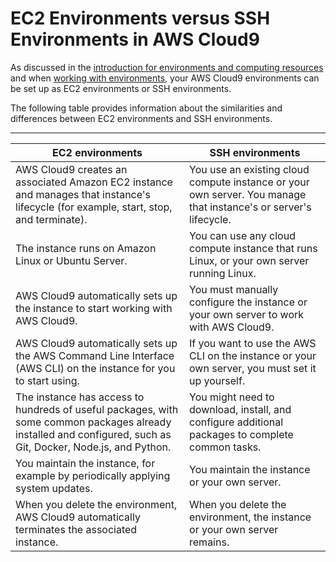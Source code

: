 # EC2 Environments versus SSH Environments in AWS Cloud9<a name="ec2-env-versus-ssh-env"></a>

As discussed in the [introduction for environments and computing resources](welcome.md#env-intro) and when [working with environments](environments.md), your AWS Cloud9 environments can be set up as EC2 environments or SSH environments\.

The following table provides information about the similarities and differences between EC2 environments and SSH environments\.


****  

|  **EC2 environments**  |  **SSH environments**  | 
| --- | --- | 
|  AWS Cloud9 creates an associated Amazon EC2 instance and manages that instance's lifecycle \(for example, start, stop, and terminate\)\.  |  You use an existing cloud compute instance or your own server\. You manage that instance's or server's lifecycle\.  | 
|  The instance runs on Amazon Linux or Ubuntu Server\.  |  You can use any cloud compute instance that runs Linux, or your own server running Linux\.  | 
|  AWS Cloud9 automatically sets up the instance to start working with AWS Cloud9\.  |  You must manually configure the instance or your own server to work with AWS Cloud9\.  | 
|  AWS Cloud9 automatically sets up the AWS Command Line Interface \(AWS CLI\) on the instance for you to start using\.  |  If you want to use the AWS CLI on the instance or your own server, you must set it up yourself\.  | 
|  The instance has access to hundreds of useful packages, with some common packages already installed and configured, such as Git, Docker, Node\.js, and Python\.  |  You might need to download, install, and configure additional packages to complete common tasks\.  | 
|  You maintain the instance, for example by periodically applying system updates\.  |  You maintain the instance or your own server\.  | 
|  When you delete the environment, AWS Cloud9 automatically terminates the associated instance\.  |  When you delete the environment, the instance or your own server remains\.  | 
